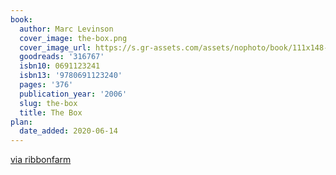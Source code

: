 ```yaml
---
book:
  author: Marc Levinson
  cover_image: the-box.png
  cover_image_url: https://s.gr-assets.com/assets/nophoto/book/111x148-bcc042a9c91a29c1d680899eff700a03.png
  goodreads: '316767'
  isbn10: 0691123241
  isbn13: '9780691123240'
  pages: '376'
  publication_year: '2006'
  slug: the-box
  title: The Box
plan:
  date_added: 2020-06-14
---
```


[via ribbonfarm](https://www.ribbonfarm.com/2009/07/07/the-epic-story-of-container-shipping/)
